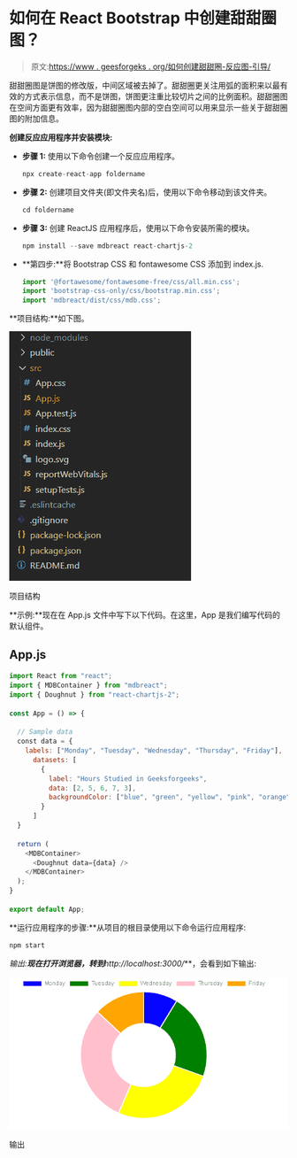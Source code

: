 # 如何在 React Bootstrap 中创建甜甜圈图？

> 原文:[https://www . geesforgeks . org/如何创建甜甜圈-反应图-引导/](https://www.geeksforgeeks.org/how-to-create-doughnut-chart-in-react-bootstrap/)

甜甜圈图是饼图的修改版，中间区域被去掉了。甜甜圈更关注用弧的面积来以最有效的方式表示信息，而不是饼图，饼图更注重比较切片之间的比例面积。甜甜圈图在空间方面更有效率，因为甜甜圈图内部的空白空间可以用来显示一些关于甜甜圈图的附加信息。

**创建反应应用程序并安装模块:**

*   **步骤 1:** 使用以下命令创建一个反应应用程序。

    ```jsx
    npx create-react-app foldername
    ```

*   **步骤 2:** 创建项目文件夹(即文件夹名)后，使用以下命令移动到该文件夹。

    ```jsx
    cd foldername
    ```

*   **步骤 3:** 创建 ReactJS 应用程序后，使用以下命令安装所需的模块。

    ```jsx
    npm install --save mdbreact react-chartjs-2
    ```

*   **第四步:**将 Bootstrap CSS 和 fontawesome CSS 添加到 index.js.

    ```jsx
    import '@fortawesome/fontawesome-free/css/all.min.css';  
    import 'bootstrap-css-only/css/bootstrap.min.css';  
    import 'mdbreact/dist/css/mdb.css';
    ```

**项目结构:**如下图。

![](img/f04ae0d8b722a9fff0bd9bd138b29c23.png)

项目结构

**示例:**现在在 App.js 文件中写下以下代码。在这里，App 是我们编写代码的默认组件。

## App.js

```jsx
import React from "react";
import { MDBContainer } from "mdbreact";
import { Doughnut } from "react-chartjs-2";

const App = () => {

  // Sample data
  const data = {
    labels: ["Monday", "Tuesday", "Wednesday", "Thursday", "Friday"],
      datasets: [
        {
          label: "Hours Studied in Geeksforgeeks",
          data: [2, 5, 6, 7, 3],
          backgroundColor: ["blue", "green", "yellow", "pink", "orange"],
        }
      ]
  }

  return (
    <MDBContainer>
      <Doughnut data={data} />
    </MDBContainer>
  );
}

export default App;
```

**运行应用程序的步骤:**从项目的根目录使用以下命令运行应用程序:

```jsx
npm start
```

**输出:**现在打开浏览器，转到***http://localhost:3000/***，会看到如下输出:

![](img/afbdc865194da211178eb769e705c42a.png)

输出